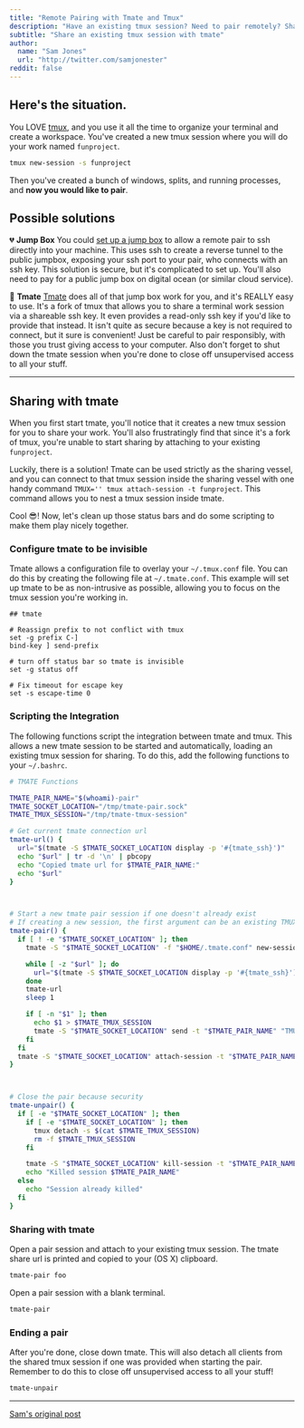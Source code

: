 ```yaml
---
title: "Remote Pairing with Tmate and Tmux"
description: "Have an existing tmux session? Need to pair remotely? Share it with tmate!"
subtitle: "Share an existing tmux session with tmate"
author:
  name: "Sam Jones"
  url: "http://twitter.com/samjonester"
reddit: false
---
```



## Here's the situation.

You LOVE [tmux][tmux], and you use it all the time to organize your terminal and create a workspace. You've created a new tmux session where you will do your work named `funproject`.

``` sh
tmux new-session -s funproject
```

Then you've created a bunch of windows, splits, and running processes, and **now you would like to pair**.

## Possible solutions

💔 **Jump Box**
You could [set up a jump box][remote-pairing-ssh] to allow a remote pair to ssh directly into your machine. This uses ssh to create a reverse tunnel to the public jumpbox, exposing your ssh port to your pair, who connects with an ssh key. This solution is secure, but it's complicated to set up. You'll also need to pay for a public jump box on digital ocean (or similar cloud service).

💚 **Tmate**
[Tmate][tmate] does all of that jump box work for you, and it's REALLY easy to use. It's a fork of tmux that allows you to share a terminal work session via a shareable ssh key. It even provides a read-only ssh key if you'd like to provide that instead. It isn't quite as secure because a key is not required to connect, but it sure is convenient! Just be careful to pair responsibly, with those you trust giving access to your computer. Also don't forget to shut down the tmate session when you're done to close off unsupervised access to all your stuff.


-------------

## Sharing with tmate

When you first start tmate, you'll notice that it creates a new tmux session for you to share your work. You'll also frustratingly find that since it's a fork of tmux, you're unable to start sharing by attaching to your existing `funproject`.

Luckily, there is a solution! Tmate can be used strictly as the sharing vessel, and you can connect to that tmux session inside the sharing vessel with one handy command `TMUX='' tmux attach-session -t funproject`. This command allows you to nest a tmux session inside tmate.

Cool 😎! Now, let's clean up those status bars and do some scripting to make them play nicely together.

### Configure tmate to be invisible

Tmate allows a configuration file to overlay your `~/.tmux.conf` file. You can do this by creating the following file at `~/.tmate.conf`. This example will set up tmate to be as non-intrusive as possible, allowing you to focus on the tmux session you're working in.

```
## tmate

# Reassign prefix to not conflict with tmux
set -g prefix C-]
bind-key ] send-prefix

# turn off status bar so tmate is invisible
set -g status off

# Fix timeout for escape key
set -s escape-time 0
```

### Scripting the Integration
The following functions script the integration between tmate and tmux. This allows a new tmate session to be started and automatically, loading an existing tmux session for sharing. To do this, add the following functions to your `~/.bashrc`.

``` sh
# TMATE Functions

TMATE_PAIR_NAME="$(whoami)-pair"
TMATE_SOCKET_LOCATION="/tmp/tmate-pair.sock"
TMATE_TMUX_SESSION="/tmp/tmate-tmux-session"

# Get current tmate connection url
tmate-url() {
  url="$(tmate -S $TMATE_SOCKET_LOCATION display -p '#{tmate_ssh}')"
  echo "$url" | tr -d '\n' | pbcopy
  echo "Copied tmate url for $TMATE_PAIR_NAME:"
  echo "$url"
}



# Start a new tmate pair session if one doesn't already exist
# If creating a new session, the first argument can be an existing TMUX session to connect to automatically
tmate-pair() {
  if [ ! -e "$TMATE_SOCKET_LOCATION" ]; then
    tmate -S "$TMATE_SOCKET_LOCATION" -f "$HOME/.tmate.conf" new-session -d -s "$TMATE_PAIR_NAME"

    while [ -z "$url" ]; do
      url="$(tmate -S $TMATE_SOCKET_LOCATION display -p '#{tmate_ssh}')"
    done
    tmate-url
    sleep 1

    if [ -n "$1" ]; then
      echo $1 > $TMATE_TMUX_SESSION
      tmate -S "$TMATE_SOCKET_LOCATION" send -t "$TMATE_PAIR_NAME" "TMUX='' tmux attach-session -t $1" ENTER
    fi
  fi
  tmate -S "$TMATE_SOCKET_LOCATION" attach-session -t "$TMATE_PAIR_NAME"
}



# Close the pair because security
tmate-unpair() {
  if [ -e "$TMATE_SOCKET_LOCATION" ]; then
    if [ -e "$TMATE_SOCKET_LOCATION" ]; then
      tmux detach -s $(cat $TMATE_TMUX_SESSION)
      rm -f $TMATE_TMUX_SESSION
    fi

    tmate -S "$TMATE_SOCKET_LOCATION" kill-session -t "$TMATE_PAIR_NAME"
    echo "Killed session $TMATE_PAIR_NAME"
  else
    echo "Session already killed"
  fi
}
```

### Sharing with tmate

Open a pair session and attach to your existing tmux session. The tmate share url is printed and copied to your (OS X) clipboard.

``` sh
tmate-pair foo
```

Open a pair session with a blank terminal.

``` sh
tmate-pair
```

### Ending a pair

After you're done, close down tmate. This will also detach all clients from the shared tmux session if one was provided when starting the pair. Remember to do this to close off unsupervised access to all your stuff!

``` sh
tmate-unpair
```

<hr/>
<p><a rel="canonical" href="https://samljones.com/2017-07-19/remote-pair-tmate-tmux/">Sam's original post</a></p>

[remote-pairing-ssh]: http://www.zeespencer.com/building-a-remote-pairing-setup/
[tmux]: https://github.com/tmux/tmux/wiki
[tmate]: https://tmate.io/

